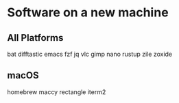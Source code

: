 # Software on a new machine

## All Platforms

bat
difftastic
emacs
fzf
jq
vlc
gimp
nano
rustup
zile
zoxide

## macOS

homebrew
maccy
rectangle
iterm2

